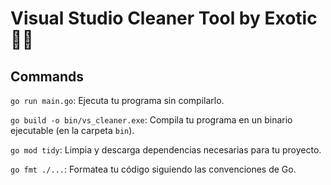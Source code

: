 # Visual Studio Cleaner Tool by Exotic :rocket::broom:

## Commands

`go run main.go`: Ejecuta tu programa sin compilarlo.

`go build -o bin/vs_cleaner.exe`: Compila tu programa en un binario ejecutable (en la carpeta `bin`).

`go mod tidy`: Limpia y descarga dependencias necesarias para tu proyecto.

`go fmt ./...`: Formatea tu código siguiendo las convenciones de Go.
